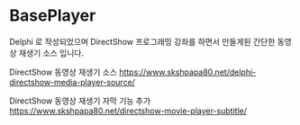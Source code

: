 # BasePlayer

Delphi 로 작성되었으며 DirectShow 프로그래밍 강좌를 하면서 만들게된 간단한 동영상 재생기 소스 입니다. 


DirectShow 동영상 재생기 소스
https://www.skshpapa80.net/delphi-directshow-media-player-source/

DirectShow 동영상 재생기 자막 기능 추가
https://www.skshpapa80.net/directshow-movie-player-subtitle/
